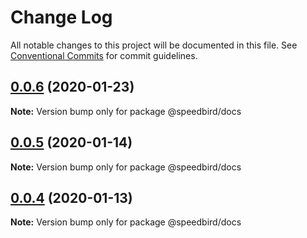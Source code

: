 # Change Log

All notable changes to this project will be documented in this file.
See [Conventional Commits](https://conventionalcommits.org) for commit guidelines.

## [0.0.6](https://github.com/richmccartney/design-system/compare/@speedbird/docs@0.0.5...@speedbird/docs@0.0.6) (2020-01-23)

**Note:** Version bump only for package @speedbird/docs





## [0.0.5](https://github.com/richmccartney/design-system/compare/@speedbird/docs@0.0.4...@speedbird/docs@0.0.5) (2020-01-14)

**Note:** Version bump only for package @speedbird/docs





## [0.0.4](https://github.com/richmccartney/design-system/compare/@speedbird/docs@0.0.3...@speedbird/docs@0.0.4) (2020-01-13)

**Note:** Version bump only for package @speedbird/docs

